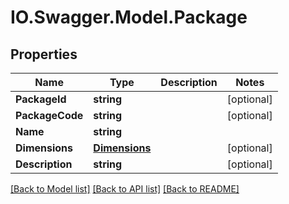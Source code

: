 # IO.Swagger.Model.Package
## Properties

Name | Type | Description | Notes
------------ | ------------- | ------------- | -------------
**PackageId** | **string** |  | [optional] 
**PackageCode** | **string** |  | [optional] 
**Name** | **string** |  | 
**Dimensions** | [**Dimensions**](Dimensions.md) |  | [optional] 
**Description** | **string** |  | [optional] 

[[Back to Model list]](../README.md#documentation-for-models) [[Back to API list]](../README.md#documentation-for-api-endpoints) [[Back to README]](../README.md)

